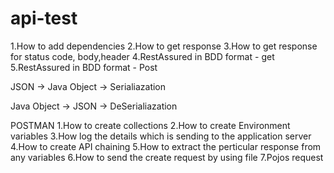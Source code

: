 # api-test
1.How to add dependencies 
2.How to get response 
3.How to get response for status code, body,header
4.RestAssured in BDD format - get
5.RestAssured in BDD format - Post

JSON -> Java Object -> Serialiazation

Java Object -> JSON -> DeSerialiazation

POSTMAN
1.How to create collections
2.How to create Environment variables
3.How log the details which is sending to the application server 
4.How to create API chaining
5.How to extract the perticular response from any variables
6.How to send the create request by using file
7.Pojos request 